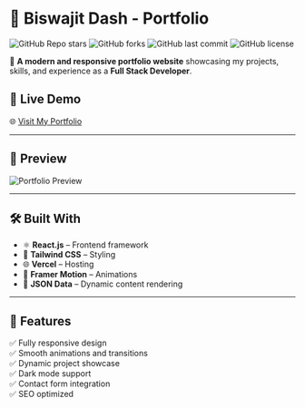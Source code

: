 # 🚀 Biswajit Dash - Portfolio

![GitHub Repo stars](https://img.shields.io/github/stars/biswajitdash/portfolio?style=social)
![GitHub forks](https://img.shields.io/github/forks/biswajitdash/portfolio?style=social)
![GitHub last commit](https://img.shields.io/github/last-commit/biswajitdash/portfolio)
![GitHub license](https://img.shields.io/github/license/biswajitdash/portfolio)

🎨 **A modern and responsive portfolio website** showcasing my projects, skills, and experience as a **Full Stack Developer**.

## 🔗 Live Demo

🌐 [Visit My Portfolio](https://portfolio-biswo.netlify.app/)

---

## 📸 Preview

![Portfolio Preview](https://portfolio-biswo.netlify.app/preview-image.png)

---

## 🛠️ Built With

- ⚛ **React.js** – Frontend framework
- 🎨 **Tailwind CSS** – Styling
- 🌐 **Vercel** – Hosting
- 🚀 **Framer Motion** – Animations
- 📝 **JSON Data** – Dynamic content rendering

---

## 📌 Features

✅ Fully responsive design  
✅ Smooth animations and transitions  
✅ Dynamic project showcase  
✅ Dark mode support  
✅ Contact form integration  
✅ SEO optimized
